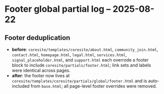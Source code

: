 # Footer global partial log – 2025-08-22

## Footer deduplication
- **before**: `coresite/templates/coresite/about.html`, `community_join.html`, `contact.html`, `homepage.html`, `legal.html`, `services.html`, `signal_placeholder.html`, and `support.html` each overrode a footer block to include `coresite/partials/footer.html`; link sets and labels were identical across pages.
- **after**: the footer now lives at `coresite/templates/coresite/partials/global/footer.html` and is auto-included from `base.html`; all page-level footer overrides were removed.
